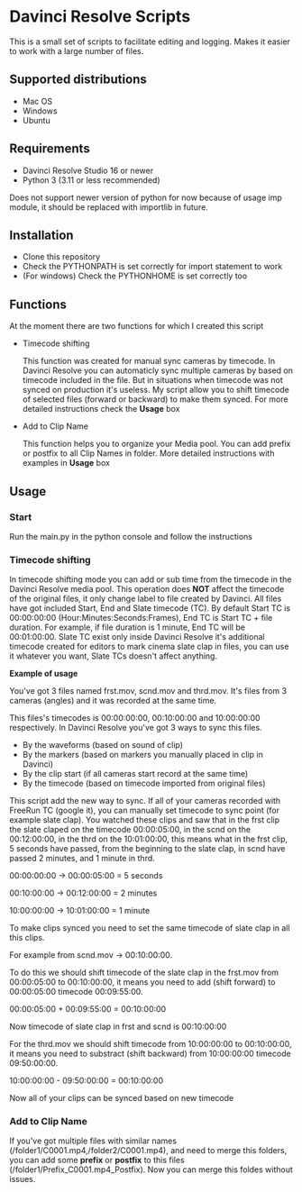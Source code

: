 # Davinci Resolve Scripts

This is a small set of scripts to facilitate editing and logging. Makes it easier to work
with a large number of files.

## **Supported distributions**

- Mac OS
- Windows
- Ubuntu

## Requirements

- Davinci Resolve Studio 16 or newer
- Python 3 (3.11 or less recommended)

Does not support newer version of python for now because of usage imp module, it should be replaced with importlib in future.
    

## Installation

- Clone this repository
- Check the PYTHONPATH is set correctly for import statement to work
- (For windows) Check the PYTHONHOME is set correctly too
## Functions
At the moment there are two functions for which I created this script

- Timecode shifting

  This function was created for manual sync cameras by timecode. 
  In Davinci Resolve you can automaticly sync multiple cameras by based on timecode included in the file.
  But in situations when timecode was not synced on production it's useless.
  My script allow you to shift timecode of selected files (forward or backward) to make them synced.
  For more detailed instructions check the **Usage** box
  
- Add to Clip Name

  This function helps you to organize your Media pool.
  You can add prefix or postfix to all Clip Names in folder.
  More detailed instructions with examples in **Usage** box

## Usage
### Start
Run the main.py in the python console and follow the instructions
### Timecode shifting
In timecode shifting mode you can add or sub time from the timecode in the Davinci Resolve media pool. 
This operation does **NOT** affect the timecode of the original files, it only change label to file created by Davinci.
All files have got included Start, End and Slate timecode (TC). By default Start TC is 00:00:00:00 (Hour:Minutes:Seconds:Frames), 
End TC is Start TC + file duration.
For example, if file duration is 1 minute, End TC will be 00:01:00:00.
Slate TC exist only inside Davinci Resolve it's additional timecode created for editors to mark cinema slate clap in files, 
you can use it whatever you want, Slate TCs doesn't affect anything.

**Example of usage**

You've got 3 files named frst.mov, scnd.mov and thrd.mov. It's files from 3 cameras (angles) and it was recorded at the same time.

This files's timecodes is 00:00:00:00, 00:10:00:00 and 10:00:00:00 respectively.
In Davinci Resolve you've got 3 ways to sync this files.
- By the waveforms (based on sound of clip)
- By the markers (based on markers you manually placed in clip in Davinci)
- By the clip start (if all cameras start record at the same time)
- By the timecode (based on timecode imported from original files)

This script add the new way to sync.
If all of your cameras recorded with FreeRun TC (google it), you can manually set timecode to sync point (for example slate clap).
You watched these clips and saw that in the frst clip the slate claped on the timecode 
00:00:05:00, 
in the scnd on the 00:12:00:00, 
in the thrd on the 10:01:00:00, 
this means what in the frst clip, 5 seconds have passed, from the beginning to the slate clap, in scnd have passed 2 minutes, and 1 minute in thrd.

00:00:00:00 -> 00:00:05:00 = 5 seconds

00:10:00:00 -> 00:12:00:00 = 2 minutes

10:00:00:00 -> 10:01:00:00 = 1 minute

To make clips synced you need to set the same timecode of slate clap in all this clips. 

For example from scnd.mov -> 00:10:00:00.

To do this we should shift timecode of the slate clap in the frst.mov from 00:00:05:00 to 00:10:00:00, 
it means you need to add (shift forward) to 00:00:05:00 timecode 00:09:55:00.

00:00:05:00 + 00:09:55:00 = 00:10:00:00

Now timecode of slate clap in frst and scnd is 00:10:00:00

For the thrd.mov we should shift timecode from 10:00:00:00 to 00:10:00:00,
it means you need to substract (shift backward) from 10:00:00:00 timecode 09:50:00:00.

10:00:00:00 - 09:50:00:00 = 00:10:00:00

Now all of your clips can be synced based on new timecode 

### Add to Clip Name

If you've got multiple files with similar names (/folder1/C0001.mp4,/folder2/C0001.mp4), 
and need to merge this folders, you can add some **prefix** or **postfix** to this files (/folder1/Prefix_C0001.mp4_Postfix).
Now you can merge this foldes without issues.
